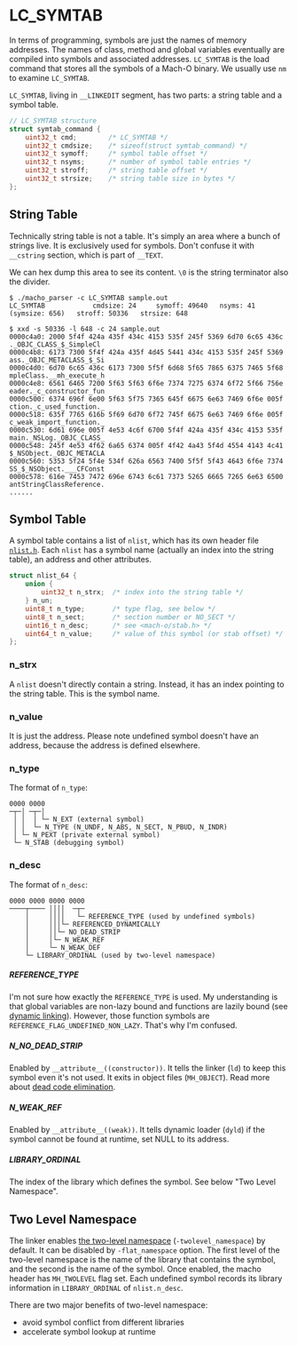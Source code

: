 # LC_SYMTAB
In terms of programming, symbols are just the names of memory addresses. The names of class, method and global variables eventually are compiled into symbols and associated addresses. `LC_SYMTAB` is the load command that stores all the symbols of a Mach-O binary. We usually use `nm` to examine `LC_SYMTAB`.

`LC_SYMTAB`, living in `__LINKEDIT` segment, has two parts: a string table and a symbol table.

``` c
// LC_SYMTAB structure
struct symtab_command {
    uint32_t cmd;        /* LC_SYMTAB */
    uint32_t cmdsize;    /* sizeof(struct symtab_command) */
    uint32_t symoff;     /* symbol table offset */
    uint32_t nsyms;      /* number of symbol table entries */
    uint32_t stroff;     /* string table offset */
    uint32_t strsize;    /* string table size in bytes */
};
```

## String Table
Technically string table is not a table. It's simply an area where a bunch of strings live. It is exclusively used for symbols. Don't confuse it with `__cstring` section, which is part of `__TEXT`.

We can hex dump this area to see its content. `\0` is the string terminator also the divider.

```
$ ./macho_parser -c LC_SYMTAB sample.out
LC_SYMTAB            cmdsize: 24     symoff: 49640   nsyms: 41   (symsize: 656)   stroff: 50336   strsize: 648

$ xxd -s 50336 -l 648 -c 24 sample.out
0000c4a0: 2000 5f4f 424a 435f 434c 4153 535f 245f 5369 6d70 6c65 436c   ._OBJC_CLASS_$_SimpleCl
0000c4b8: 6173 7300 5f4f 424a 435f 4d45 5441 434c 4153 535f 245f 5369  ass._OBJC_METACLASS_$_Si
0000c4d0: 6d70 6c65 436c 6173 7300 5f5f 6d68 5f65 7865 6375 7465 5f68  mpleClass.__mh_execute_h
0000c4e8: 6561 6465 7200 5f63 5f63 6f6e 7374 7275 6374 6f72 5f66 756e  eader._c_constructor_fun
0000c500: 6374 696f 6e00 5f63 5f75 7365 645f 6675 6e63 7469 6f6e 005f  ction._c_used_function._
0000c518: 635f 7765 616b 5f69 6d70 6f72 745f 6675 6e63 7469 6f6e 005f  c_weak_import_function._
0000c530: 6d61 696e 005f 4e53 4c6f 6700 5f4f 424a 435f 434c 4153 535f  main._NSLog._OBJC_CLASS_
0000c548: 245f 4e53 4f62 6a65 6374 005f 4f42 4a43 5f4d 4554 4143 4c41  $_NSObject._OBJC_METACLA
0000c560: 5353 5f24 5f4e 534f 626a 6563 7400 5f5f 5f43 4643 6f6e 7374  SS_$_NSObject.___CFConst
0000c578: 616e 7453 7472 696e 6743 6c61 7373 5265 6665 7265 6e63 6500  antStringClassReference.
......
```

## Symbol Table
A symbol table contains a list of `nlist`, which has its own header file [`nlist.h`](../../apple_open_source/xnu/EXTERNAL_HEADERS/mach-o/nlist.h). Each `nlist` has a symbol name (actually an index into the string table), an address and other attributes.

```c
struct nlist_64 {
    union {
        uint32_t n_strx;  /* index into the string table */
    } n_un;
    uint8_t n_type;       /* type flag, see below */
    uint8_t n_sect;       /* section number or NO_SECT */
    uint16_t n_desc;      /* see <mach-o/stab.h> */
    uint64_t n_value;     /* value of this symbol (or stab offset) */
};
```

### n_strx
A `nlist` doesn't directly contain a string. Instead, it has an index pointing to the string table. This is the symbol name.

### n_value
It is just the address. Please note undefined symbol doesn't have an address, because the address is defined elsewhere.

### n_type
The format of `n_type`:
```
0000 0000
─┬─│ ─┬─│
 │ │  │ └─ N_EXT (external symbol)
 │ │  └─ N_TYPE (N_UNDF, N_ABS, N_SECT, N_PBUD, N_INDR)
 │ └─ N_PEXT (private external symbol)
 └─ N_STAB (debugging symbol)
```

### n_desc
The format of `n_desc`:
```
0000 0000 0000 0000
────┬──── ││││  ─┬─
    │     ││││   └─ REFERENCE_TYPE (used by undefined symbols)
    │     │││└─ REFERENCED_DYNAMICALLY
    │     ││└─ NO_DEAD_STRIP
    │     │└─ N_WEAK_REF
    │     └─ N_WEAK_DEF
    └─ LIBRARY_ORDINAL (used by two-level namespace)
```

##### REFERENCE_TYPE
I'm not sure how exactly the `REFERENCE_TYPE` is used. My understanding is that global variables are non-lazy bound and functions are lazily bound (see [dynamic linking](https://github.com/qyang-nj/llios/tree/main/dynamic_linking)). However, those function symbols are `REFERENCE_FLAG_UNDEFINED_NON_LAZY`. That's why I'm confused.

##### N_NO_DEAD_STRIP
Enabled by `__attribute__((constructor))`. It tells the linker (`ld`) to keep this symbol even it's not used. It exits in object files (`MH_OBJECT`). Read more about [dead code elimination](https://github.com/qyang-nj/llios/tree/main/dce).

##### N_WEAK_REF
Enabled by `__attribute__((weak))`. It tells dynamic loader (`dyld`) if the symbol cannot be found at runtime, set NULL to its address.

##### LIBRARY_ORDINAL
The index of the library which defines the symbol. See below "Two Level Namespace".

## Two Level Namespace
The linker enables [the two-level namespace](http://mirror.informatimago.com/next/developer.apple.com/releasenotes/DeveloperTools/TwoLevelNamespaces.html) (`-twolevel_namespace`) by default. It can be disabled by `-flat_namespace` option. The first level of the two-level namespace is the name of the library that contains the symbol, and the second is the name of the symbol. Once enabled, the macho header has `MH_TWOLEVEL` flag set. Each undefined symbol records its library information in `LIBRARY_ORDINAL` of `nlist.n_desc`.

There are two major benefits of two-level namespace:
* avoid symbol conflict from different libraries
* accelerate symbol lookup at runtime

